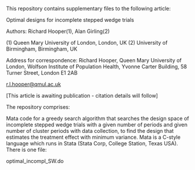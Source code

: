 This repository contains supplementary files to the following article:

Optimal designs for incomplete stepped wedge trials

Authors: Richard Hooper(1), Alan Girling(2)

(1) Queen Mary University of London, London, UK (2) University of Birmingham, Birmingham, UK

Address for correspondence: Richard Hooper, Queen Mary University of London, Wolfson Institute of Population Health, Yvonne Carter Building, 58 Turner Street, London E1 2AB

r.l.hooper@qmul.ac.uk

[This article is awaiting publication - citation details will follow]

The repository comprises:

Mata code for a greedy search algorithm that searches the design space of incomplete stepped wedge trials with a given number of periods and given number of cluster periods with data collection, to find the design that estimates the treatment effect with minimum variance. Mata is a C-style language which runs in Stata (Stata Corp, College Station, Texas USA). There is one file:

optimal_incompl_SW.do

